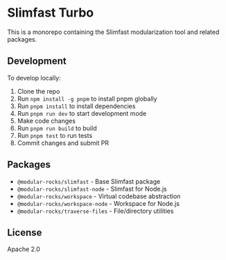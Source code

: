 # Slimfast Turbo

This is a monorepo containing the Slimfast modularization tool and related packages.

## Development

To develop locally:

1. Clone the repo
2. Run `npm install -g pnpm` to install pnpm globally
3. Run `pnpm install` to install dependencies
4. Run `pnpm run dev` to start development mode
5. Make code changes
6. Run `pnpm run build` to build
7. Run `pnpm test` to run tests
8. Commit changes and submit PR

## Packages

- `@modular-rocks/slimfast` - Base Slimfast package
- `@modular-rocks/slimfast-node` - Slimfast for Node.js
- `@modular-rocks/workspace` - Virtual codebase abstraction
- `@modular-rocks/workspace-node` - Workspace for Node.js
- `@modular-rocks/traverse-files` - File/directory utilities

## License

Apache 2.0
